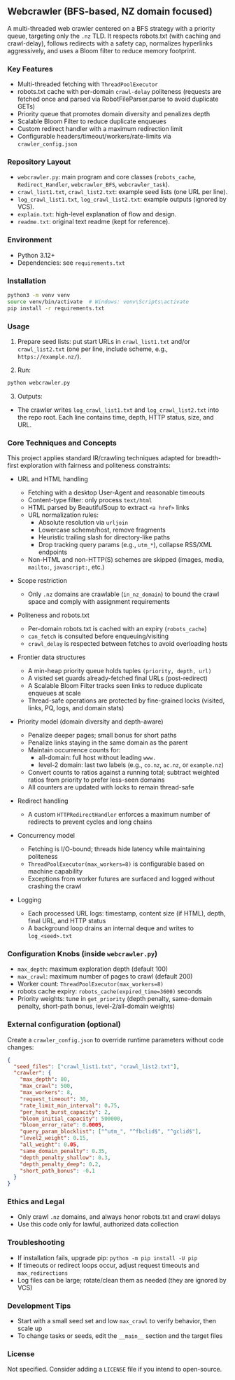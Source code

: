 ## Webcrawler (BFS-based, NZ domain focused)

A multi-threaded web crawler centered on a BFS strategy with a priority queue, targeting only the `.nz` TLD. It respects robots.txt (with caching and crawl-delay), follows redirects with a safety cap, normalizes hyperlinks aggressively, and uses a Bloom filter to reduce memory footprint.

### Key Features
- Multi-threaded fetching with `ThreadPoolExecutor`
- robots.txt cache with per-domain `crawl-delay` politeness (requests are fetched once and parsed via RobotFileParser.parse to avoid duplicate GETs)
- Priority queue that promotes domain diversity and penalizes depth
- Scalable Bloom Filter to reduce duplicate enqueues
- Custom redirect handler with a maximum redirection limit
 - Configurable headers/timeout/workers/rate-limits via `crawler_config.json`

### Repository Layout
- `webcrawler.py`: main program and core classes (`robots_cache`, `Redirect_Handler`, `webcrawler_BFS`, `webcrawler_task`).
- `crawl_list1.txt`, `crawl_list2.txt`: example seed lists (one URL per line).
- `log_crawl_list1.txt`, `log_crawl_list2.txt`: example outputs (ignored by VCS).
- `explain.txt`: high-level explanation of flow and design.
- `readme.txt`: original text readme (kept for reference).

### Environment
- Python 3.12+
- Dependencies: see `requirements.txt`

### Installation
```bash
python3 -m venv venv
source venv/bin/activate  # Windows: venv\Scripts\activate
pip install -r requirements.txt
```

### Usage
1) Prepare seed lists: put start URLs in `crawl_list1.txt` and/or `crawl_list2.txt` (one per line, include scheme, e.g., `https://example.nz/`).

2) Run:
```bash
python webcrawler.py
```

3) Outputs:
- The crawler writes `log_crawl_list1.txt` and `log_crawl_list2.txt` into the repo root. Each line contains time, depth, HTTP status, size, and URL.

### Core Techniques and Concepts
This project applies standard IR/crawling techniques adapted for breadth-first exploration with fairness and politeness constraints:

- URL and HTML handling
  - Fetching with a desktop User-Agent and reasonable timeouts
  - Content-type filter: only process `text/html`
  - HTML parsed by BeautifulSoup to extract `<a href>` links
  - URL normalization rules:
    - Absolute resolution via `urljoin`
    - Lowercase scheme/host, remove fragments
    - Heuristic trailing slash for directory-like paths
    - Drop tracking query params (e.g., `utm_*`), collapse RSS/XML endpoints
  - Non-HTML and non-HTTP(S) schemes are skipped (images, media, `mailto:`, `javascript:`, etc.)

- Scope restriction
  - Only `.nz` domains are crawlable (`in_nz_domain`) to bound the crawl space and comply with assignment requirements

- Politeness and robots.txt
  - Per-domain robots.txt is cached with an expiry (`robots_cache`)
  - `can_fetch` is consulted before enqueuing/visiting
  - `crawl_delay` is respected between fetches to avoid overloading hosts

- Frontier data structures
  - A min-heap priority queue holds tuples `(priority, depth, url)`
  - A visited set guards already-fetched final URLs (post-redirect)
  - A Scalable Bloom Filter tracks seen links to reduce duplicate enqueues at scale
  - Thread-safe operations are protected by fine-grained locks (visited, links, PQ, logs, and domain stats)

- Priority model (domain diversity and depth-aware)
  - Penalize deeper pages; small bonus for short paths
  - Penalize links staying in the same domain as the parent
  - Maintain occurrence counts for:
    - all-domain: full host without leading `www.`
    - level-2 domain: last two labels (e.g., `co.nz`, `ac.nz`, or `example.nz`)
  - Convert counts to ratios against a running total; subtract weighted ratios from priority to prefer less-seen domains
  - All counters are updated with locks to remain thread-safe

- Redirect handling
  - A custom `HTTPRedirectHandler` enforces a maximum number of redirects to prevent cycles and long chains

- Concurrency model
  - Fetching is I/O-bound; threads hide latency while maintaining politeness
  - `ThreadPoolExecutor(max_workers=8)` is configurable based on machine capability
  - Exceptions from worker futures are surfaced and logged without crashing the crawl

- Logging
  - Each processed URL logs: timestamp, content size (if HTML), depth, final URL, and HTTP status
  - A background loop drains an internal deque and writes to `log_<seed>.txt`

### Configuration Knobs (inside `webcrawler.py`)
- `max_depth`: maximum exploration depth (default 100)
- `max_crawl`: maximum number of pages to crawl (default 200)
- Worker count: `ThreadPoolExecutor(max_workers=8)`
- robots cache expiry: `robots_cache(expired_time=3600)` seconds
- Priority weights: tune in `get_priority` (depth penalty, same-domain penalty, short-path bonus, level-2/all-domain weights)

### External configuration (optional)
Create a `crawler_config.json` to override runtime parameters without code changes:

```json
{
  "seed_files": ["crawl_list1.txt", "crawl_list2.txt"],
  "crawler": {
    "max_depth": 80,
    "max_crawl": 500,
    "max_workers": 8,
    "request_timeout": 30,
    "rate_limit_min_interval": 0.75,
    "per_host_burst_capacity": 2,
    "bloom_initial_capacity": 500000,
    "bloom_error_rate": 0.0005,
    "query_param_blocklist": ["^utm_", "^fbclid$", "^gclid$"],
    "level2_weight": 0.15,
    "all_weight": 0.05,
    "same_domain_penalty": 0.35,
    "depth_penalty_shallow": 0.3,
    "depth_penalty_deep": 0.2,
    "short_path_bonus": -0.1
  }
}
```

### Ethics and Legal
- Only crawl `.nz` domains, and always honor robots.txt and crawl delays
- Use this code only for lawful, authorized data collection

### Troubleshooting
- If installation fails, upgrade pip: `python -m pip install -U pip`
- If timeouts or redirect loops occur, adjust request timeouts and `max_redirections`
- Log files can be large; rotate/clean them as needed (they are ignored by VCS)

### Development Tips
- Start with a small seed set and low `max_crawl` to verify behavior, then scale up
- To change tasks or seeds, edit the `__main__` section and the target files

### License
Not specified. Consider adding a `LICENSE` file if you intend to open-source.


